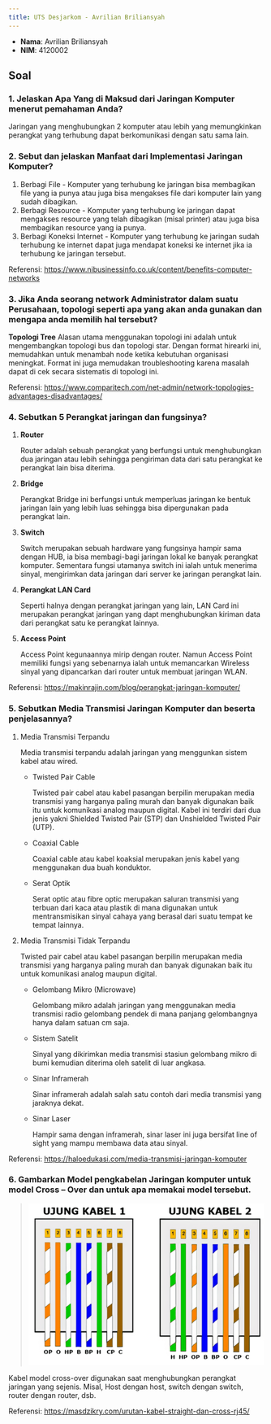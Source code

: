 ```yaml
---
title: UTS Desjarkom - Avrilian Briliansyah
---
```


- **Nama**: Avrilian Briliansyah
- **NIM**: 4120002

## Soal

### 1.	Jelaskan Apa Yang di Maksud dari Jaringan Komputer menerut pemahaman Anda?

Jaringan yang menghubungkan 2 komputer atau lebih yang memungkinkan perangkat yang terhubung dapat berkomunikasi dengan satu sama lain.

### 2.	Sebut dan jelaskan Manfaat dari Implementasi Jaringan Komputer?

1. Berbagi File - Komputer yang terhubung ke jaringan bisa membagikan file yang ia punya atau juga bisa mengakses file dari komputer lain yang sudah dibagikan.
2. Berbagi Resource - Komputer yang terhubung ke jaringan dapat mengakses resource yang telah dibagikan (misal printer) atau juga bisa membagikan resource yang ia punya.
3. Berbagi Koneksi Internet - Komputer yang terhubung ke jaringan sudah terhubung ke internet dapat juga mendapat koneksi ke internet jika ia terhubung ke jaringan tersebut.

Referensi: <https://www.nibusinessinfo.co.uk/content/benefits-computer-networks>

### 3.	Jika Anda seorang network Administrator dalam suatu Perusahaan, topologi seperti apa yang akan anda gunakan dan mengapa anda memilih hal tersebut?

**Topologi Tree**
Alasan utama menggunakan topologi ini adalah untuk mengembangkan topologi bus dan topologi star.
Dengan format hirearki ini, memudahkan untuk menambah node ketika kebutuhan organisasi meningkat.
Format ini juga memudakan troubleshooting karena masalah dapat di cek secara sistematis di topologi ini.

Referensi: <https://www.comparitech.com/net-admin/network-topologies-advantages-disadvantages/>

### 4.	Sebutkan 5 Perangkat jaringan dan fungsinya?

1. **Router**

	Router adalah sebuah perangkat yang berfungsi untuk menghubungkan dua jaringan atau lebih sehingga pengiriman data dari satu perangkat ke perangkat lain bisa diterima.

2. **Bridge**

	Perangkat Bridge ini berfungsi untuk memperluas jaringan ke bentuk jaringan lain yang lebih luas sehingga bisa dipergunakan pada perangkat lain.

3. **Switch**

	Switch merupakan sebuah hardware yang fungsinya hampir sama dengan HUB, ia bisa membagi-bagi jaringan lokal ke banyak perangkat komputer. 
	Sementara fungsi utamanya switch ini ialah untuk menerima sinyal, mengirimkan data jaringan dari server ke jaringan perangkat lain.

4. **Perangkat LAN Card**
	
	Seperti halnya dengan perangkat jaringan yang lain, LAN Card ini merupakan perangkat jaringan yang dapt menghubungkan kiriman data dari perangkat satu ke perangkat lainnya.

5. **Access Point**

	Access Point kegunaannya mirip dengan router.
	Namun Access Point memiliki fungsi yang sebenarnya ialah untuk memancarkan Wireless sinyal yang dipancarkan dari router untuk membuat jaringan WLAN. 

Referensi: <https://makinrajin.com/blog/perangkat-jaringan-komputer/>

### 5.	Sebutkan Media Transmisi Jaringan Komputer dan beserta penjelasannya?

1. Media Transmisi Terpandu
	
	Media transmisi terpandu adalah jaringan yang menggunkan sistem kabel atau wired.

	- Twisted Pair Cable
		
		Twisted pair cabel atau kabel pasangan berpilin merupakan media transmisi yang harganya paling murah dan banyak digunakan baik itu untuk komunikasi analog maupun digital.
		Kabel ini terdiri dari dua jenis yakni Shielded Twisted Pair (STP) dan Unshielded Twisted Pair (UTP).

	- Coaxial Cable

		Coaxial cable atau kabel koaksial merupakan jenis kabel yang menggunakan dua buah konduktor.

	- Serat Optik

		Serat optic atau fibre optic merupakan saluran transmisi yang terbuan dari kaca atau plastik di mana digunakan untuk mentransmisikan sinyal cahaya yang berasal dari suatu tempat ke tempat lainnya.

2. Media Transmisi Tidak Terpandu

	Twisted pair cabel atau kabel pasangan berpilin merupakan media transmisi yang harganya paling murah dan banyak digunakan baik itu untuk komunikasi analog maupun digital.

	- Gelombang Mikro (Microwave) 

		Gelombang mikro adalah jaringan yang menggunakan media transmisi radio gelombang pendek di mana panjang gelombangnya hanya dalam satuan cm saja.

	- Sistem Satelit

		Sinyal yang dikirimkan media transmisi stasiun gelombang mikro di bumi kemudian diterima oleh satelit di luar angkasa.

	- Sinar Inframerah

		Sinar inframerah adalah salah satu contoh dari media transmisi yang jaraknya dekat.

	- Sinar Laser

		Hampir sama dengan inframerah, sinar laser ini juga bersifat line of sight yang mampu membawa data atau sinyal.

Referensi: <https://haloedukasi.com/media-transmisi-jaringan-komputer>

### 6.	Gambarkan Model pengkabelan Jaringan komputer  untuk model  Cross – Over  dan untuk apa memakai model tersebut.

>	![](./uts-1.png)

Kabel model cross-over digunakan saat menghubungkan perangkat jaringan yang sejenis. Misal, Host dengan host, switch dengan switch, router dengan router, dsb.

Referensi: <https://masdzikry.com/urutan-kabel-straight-dan-cross-rj45/>
